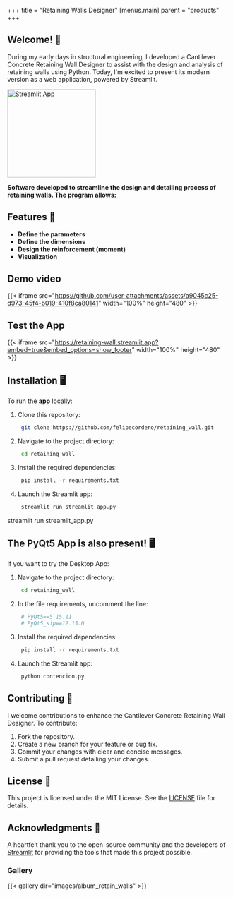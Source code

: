 +++
title = "Retaining Walls Designer"
[menus.main]
  parent = "products"
+++

## Welcome! 👋


During my early days in structural engineering, I developed a Cantilever Concrete Retaining Wall Designer to assist with the design and analysis of retaining walls using Python. Today, I'm excited to present its modern version as a web application, powered by Streamlit.

<a href="https://retaining-wall.streamlit.app/" target="_blank">
  <img src="https://static.streamlit.io/badges/streamlit_badge_black_white.svg" alt="Streamlit App" width="200" height="auto">
</a>

**Software developed to streamline the design and detailing process of retaining walls. The program allows:**

## Features 🚀

- **Define the parameters**
- **Define the dimensions**
- **Design the reinforcement (moment)**
- **Visualization**



## Demo video

{{< iframe src="https://github.com/user-attachments/assets/a9045c25-d973-45f4-b019-410f8ca80141" width="100%" height="480" >}}

## Test the App

{{< iframe src="https://retaining-wall.streamlit.app?embed=true&embed_options=show_footer" width="100%" height="480" >}}


## Installation 🖥️

To run the **app** locally:

1. Clone this repository:

   ```bash
    git clone https://github.com/felipecordero/retaining_wall.git
   ```

1. Navigate to the project directory:

   ```bash
    cd retaining_wall
   ```


3. Install the required dependencies:


   ```bash
    pip install -r requirements.txt
   ```

4. Launch the Streamlit app:


   ```bash
    streamlit run streamlit_app.py
   ```

streamlit run streamlit_app.py


## The PyQt5 App is also present! 🖥️

If you want to try the Desktop App:

1. Navigate to the project directory:

   ```bash
    cd retaining_wall
   ```


2. In the file requirements, uncomment the line:

   ```bash
    # PyQt5==5.15.11
    # PyQt5_sip==12.15.0
   ```

4. Install the required dependencies:

   ```bash
    pip install -r requirements.txt
   ```


5. Launch the Streamlit app:


   ```bash
    python contencion.py
   ```


## Contributing 🤝
I welcome contributions to enhance the Cantilever Concrete Retaining Wall Designer. To contribute:

1. Fork the repository.
2. Create a new branch for your feature or bug fix.
3. Commit your changes with clear and concise messages.
4. Submit a pull request detailing your changes.

## License 📄

This project is licensed under the MIT License. See the [LICENSE](LICENSE) file for details.

## Acknowledgments 🙏

A heartfelt thank you to the open-source community and the developers of [Streamlit](https://streamlit.io/) for providing the tools that made this project possible. 

### Gallery

{{< gallery dir="images/album_retain_walls" >}}
